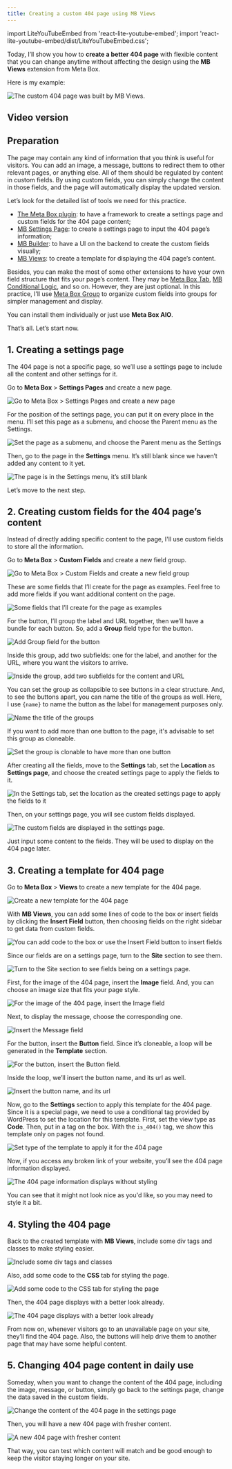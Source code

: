 ```yaml
---
title: Creating a custom 404 page using MB Views
---
```


import LiteYouTubeEmbed from 'react-lite-youtube-embed';
import 'react-lite-youtube-embed/dist/LiteYouTubeEmbed.css';

Today, I’ll show you how to **create a better 404 page** with flexible content that you can change anytime without affecting the design using the **MB Views** extension from Meta Box.

Here is my example:

![The custom 404 page was built by MB Views.](https://i.imgur.com/VrCu8Vf.png)

## Video version

<LiteYouTubeEmbed id='xfLNr3qEf4o'/>

## Preparation

The page may contain any kind of information that you think is useful for visitors. You can add an image, a message, buttons to redirect them to other relevant pages, or anything else. All of them should be regulated by content in custom fields. By using custom fields, you can simply change the content in those fields, and the page will automatically display the updated version.

Let’s look for the detailed list of tools we need for this practice.

* [The Meta Box plugin](https://wordpress.org/plugins/meta-box/): to have a framework to create a settings page and custom fields for the 404 page content;
* [MB Settings Page](https://metabox.io/plugins/mb-settings-page/): to create a settings page to input the 404 page’s information;
* [MB Builder](https://metabox.io/plugins/meta-box-builder/): to have a UI on the backend to create the custom fields visually;
* [MB Views](https://metabox.io/plugins/mb-views/): to create a template for displaying the 404 page’s content.

Besides, you can make the most of some other extensions to have your own field structure that fits your page’s content. They may be [Meta Box Tab](https://metabox.io/plugins/meta-box-tabs/), [MB Conditional Logic](https://metabox.io/plugins/meta-box-conditional-logic/), and so on. However, they are just optional. In this practice, I’ll use [Meta Box Group](https://metabox.io/plugins/meta-box-group/) to organize custom fields into groups for simpler management and display.

You can install them individually or just use **Meta Box AIO**.

That’s all. Let’s start now.

## 1. Creating a settings page

The 404 page is not a specific page, so we’ll use a settings page to include all the content and other settings for it.

Go to **Meta Box** > **Settings Pages** and create a new page.

![Go to Meta Box > Settings Pages and create a new page](https://i.imgur.com/W2VGf6H.png)

For the position of the settings page, you can put it on every place in the menu. I’ll set this page as a submenu, and choose the Parent menu as the Settings.

![Set the page as a submenu, and choose the Parent menu as the Settings](https://i.imgur.com/xzKizar.png)

Then, go to the page in the **Settings** menu. It’s still blank since we haven’t added any content to it yet.

![The page is in the Settings menu, it’s still blank](https://i.imgur.com/DXQ1iTH.png)

Let’s move to the next step.

## 2. Creating custom fields for the 404 page’s content

Instead of directly adding specific content to the page, I'll use custom fields to store all the information.

Go to **Meta Box** > **Custom Fields** and create a new field group.

![Go to Meta Box > Custom Fields and create a new field group](https://i.imgur.com/RqDFB9a.png)

These are some fields that I’ll create for the page as examples. Feel free to add more fields if you want additional content on the page.

![Some fields that I’ll create for the page as examples](https://i.imgur.com/CpjDhAb.png)

For the button, I’ll group the label and URL together, then we’ll have a bundle for each button. So, add a **Group** field type for the button.

![Add Group field for the button](https://i.imgur.com/MVAmunx.png)

Inside this group, add two subfields: one for the label, and another for the URL, where you want the visitors to arrive.

![Inside the group, add two subfields for the content and URL](https://i.imgur.com/0eJPeNE.png)

You can set the group as collapsible to see buttons in a clear structure. And, to see the buttons apart, you can name the title of the groups as well. Here, I use `{name}` to name the button as the label for management purposes only.

![Name the title of the groups](https://i.imgur.com/pTvE8QQ.png)

If you want to add more than one button to the page, it's advisable to set this group as cloneable.

![Set the group is clonable to have more than one button](https://i.imgur.com/R18wdTS.png)

After creating all the fields, move to the **Settings** tab, set the **Location** as **Settings page**, and choose the created settings page to apply the fields to it.

![In the Settings tab, set the location as the created settings page to apply the fields to it](https://i.imgur.com/UgQIzfv.png)

Then, on your settings page, you will see custom fields displayed.

![The custom fields are displayed in the settings page.](https://i.imgur.com/nXU3joS.png)

Just input some content to the fields. They will be used to display on the 404 page later.

## 3. Creating a template for 404 page

Go to **Meta Box** > **Views** to create a new template for the 404 page.

![Create a new template for the 404 page](https://i.imgur.com/WR2zrtO.png)

With **MB Views**, you can add some lines of code to the box or insert fields by clicking the **Insert Field** button, then choosing fields on the right sidebar to get data from custom fields.

![You can add code to the box or use the Insert Field button to insert fields](https://i.imgur.com/RIoyLr4.png)

Since our fields are on a settings page, turn to the **Site** section to see them.

![Turn to the Site section to see fields being on a settings page.](https://i.imgur.com/SojeZFR.png)

First, for the image of the 404 page, insert the **Image** field. And, you can choose an image size that fits your page style.

![For the image of the 404 page, insert the Image field](https://i.imgur.com/owi1v9I.png)

Next, to display the message, choose the corresponding one.

![Insert the Message field](https://i.imgur.com/CuBsfXY.png)

For the button, insert the **Button** field. Since it’s cloneable, a loop will be generated in the **Template** section.

![For the button, insert the Button field.](https://i.imgur.com/9hY644d.png)

Inside the loop, we’ll insert the button name, and its url as well.

![Insert the button name, and its url ](https://i.imgur.com/I9LPkfE.png)

Now, go to the **Settings** section to apply this template for the 404 page. Since it is a special page, we need to use a conditional tag provided by WordPress to set the location for this template. First, set the view type as **Code**. Then, put in a tag on the box. With the `is_404()`  tag, we show this template only on pages not found.

![Set type of the template to apply it for the 404 page](https://i.imgur.com/TNXZzMm.png)

Now, if you access any broken link of your website, you’ll see the 404 page information displayed.

![The 404 page information displays without styling](https://i.imgur.com/Fs9oIWy.png)

You can see that it might not look nice as you'd like, so you may need to style it a bit.

## 4. Styling the 404 page

Back to the created template with **MB Views**, include some div tags and classes to make styling easier.

![Include some div tags and classes](https://i.imgur.com/69k9D4T.png)

Also, add some code to the **CSS** tab for styling the page.

![Add some code to the CSS tab for styling the page](https://i.imgur.com/vFpuf5a.png)

Then, the 404 page displays with a better look already.

![The 404 page displays with a better look already](https://i.imgur.com/VrCu8Vf.png)

From now on, whenever visitors go to an unavailable page on your site, they’ll find the 404 page. Also, the buttons will help drive them to another page that may have some helpful content.

## 5. Changing 404 page content in daily use

Someday, when you want to change the content of the 404 page, including the image, message, or button, simply go back to the settings page, change the data saved in the custom fields.

![Change the content of the 404 page in the settings page](https://i.imgur.com/FGF59qb.png)

Then, you will have a new 404 page with fresher content.

![A new 404 page with fresher content](https://i.imgur.com/DHMKUKm.png)

That way, you can test which content will match and be good enough to keep the visitor staying longer on your site.
